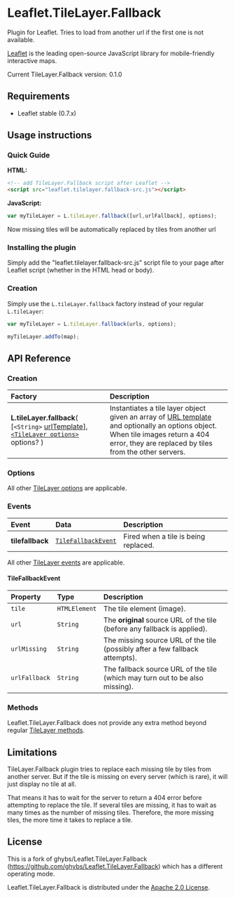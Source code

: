 # Leaflet.TileLayer.Fallback

Plugin for Leaflet. Tries to load from another url if the first one is not available.

[Leaflet](http://leafletjs.com/) is the leading open-source JavaScript library
for mobile-friendly interactive maps.

Current TileLayer.Fallback version: 0.1.0



## Requirements

- Leaflet stable (0.7.x)


## Usage instructions

### Quick Guide

**HTML:**

```html
<!-- add TileLayer.Fallback script after Leaflet -->
<script src="leaflet.tilelayer.fallback-src.js"></script>
```

**JavaScript:**

```javascript
var myTileLayer = L.tileLayer.fallback([url,urlFallback], options);
```

Now missing tiles will be automatically replaced by tiles from another url


### Installing the plugin

Simply add the "leaflet.tilelayer.fallback-src.js" script file to your page after
Leaflet script (whether in the HTML head or body).


### Creation

Simply use the `L.tileLayer.fallback` factory instead of your regular `L.tileLayer`:

```javascript
var myTileLayer = L.tileLayer.fallback(urls, options);

myTileLayer.addTo(map);
```



## API Reference

### Creation

| Factory | Description |
| :------ | :---------- |
| **L.tileLayer.fallback**( [`<String>` [urlTemplate](http://leafletjs.com/reference.html#url-template)], [`<TileLayer options>`](#options) options? ) | Instantiates a tile layer object given an array of [URL template](http://leafletjs.com/reference.html#url-template) and optionally an options object. When tile images return a 404 error, they are replaced by tiles from the other servers. |


### Options

All other [TileLayer options](http://leafletjs.com/reference.html#tilelayer-options) are applicable.


### Events

| Event | Data | Description |
| :---- | :--- | :---------- |
| **tilefallback** | [`TileFallbackEvent`](#tilefallbackevent) | Fired when a tile is being replaced. |

All other [TileLayer events](http://leafletjs.com/reference.html#tilelayer-loading) are applicable.


#### TileFallbackEvent

| Property | Type | Description |
| :------- | :--- | :---------- |
| `tile` | `HTMLElement` | The tile element (image). |
| `url` | `String` | The **original** source URL of the tile (before any fallback is applied). |
| `urlMissing` | `String` | The missing source URL of the tile (possibly after a few fallback attempts). |
| `urlFallback` | `String` | The fallback source URL of the tile (which may turn out to be also missing). |


### Methods

Leaflet.TileLayer.Fallback does not provide any extra method beyond regular
[TileLayer methods](http://leafletjs.com/reference.html#tilelayer-addto).



## Limitations
TileLayer.Fallback plugin tries to replace each missing tile by tiles from another server. But if the tile is missing on every server (which is rare), it will just display no tile at all.

That means it has to wait for the server to return a 404 error before attempting
to replace the tile. If several tiles are
missing, it has to wait as many times as the number of missing tiles. Therefore,
the more missing tiles, the more time it takes to replace a tile.



## License
This is a fork of ghybs/Leaflet.TileLayer.Fallback (https://github.com/ghybs/Leaflet.TileLayer.Fallback) which has a different operating mode.

Leaflet.TileLayer.Fallback is distributed under the [Apache 2.0 License](http://choosealicense.com/licenses/apache-2.0/).
